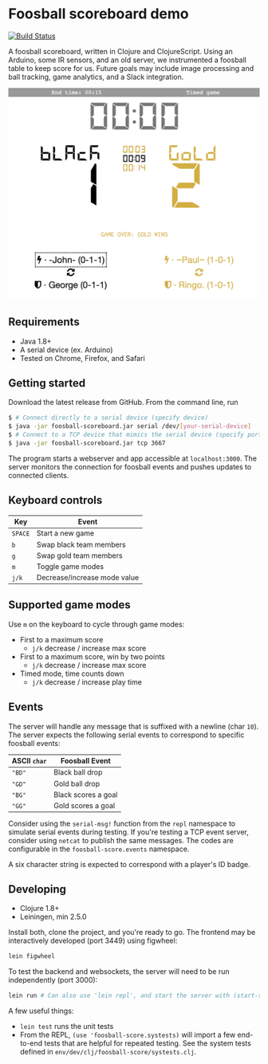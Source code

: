 # Foosball scoreboard demo

[![Build Status](https://travis-ci.org/IQ-Inc/foosball-scoreboard-demo.svg?branch=master)](https://travis-ci.org/IQ-Inc/foosball-scoreboard-demo)

A foosball scoreboard, written in Clojure and ClojureScript. Using an Arduino,
some IR sensors, and an old server, we instrumented a foosball table to keep
score for us. Future goals may include image processing and ball tracking, game
analytics, and a Slack integration.

![Scoreboard demo](./docs/img/scoreboard-demo.png)

## Requirements

- Java 1.8+
- A serial device (ex. Arduino)
- Tested on Chrome, Firefox, and Safari

## Getting started

Download the latest release from GitHub. From the command line, run

```bash
$ # Connect directly to a serial device (specify device)
$ java -jar foosball-scoreboard.jar serial /dev/[your-serial-device]
$ # Connect to a TCP device that mimics the serial device (specify port)
$ java -jar foosball-scoreboard.jar tcp 3667
```

The program starts a webserver and app accessible at
`localhost:3000`. The server monitors the connection for foosball events
and pushes updates to connected clients.

## Keyboard controls

| Key                   |    Event                       |
| --------------------- | ------------------------------ |
|  `SPACE`              | Start a new game               |
|  `b`                  | Swap black team members        |
|  `g`                  | Swap gold team members         |
|  `m`                  | Toggle game modes              |
|  `j/k`                | Decrease/increase mode value   |

## Supported game modes

Use `m` on the keyboard to cycle through game modes:

- First to a maximum score
  - `j/k` decrease / increase max score
- First to a maximum score, win by two points
  - `j/k` decrease / increase max score
- Timed mode, time counts down
  - `j/k` decrease / increase play time

## Events

The server will handle any message that is suffixed with a newline (char
`10`). The server expects the following serial events to correspond to specific
foosball events:

| ASCII `char`          |    Foosball Event    |
| --------------------- | -------------------- |
|  `"BD"`               | Black ball drop      |
|  `"GD"`               | Gold ball drop       |
|  `"BG"`               | Black scores a goal  |
|  `"GG"`               | Gold scores a goal   |

Consider using the `serial-msg!` function from the `repl` namespace to simulate
serial events during testing. If you're testing a TCP event server, consider using
`netcat` to publish the same messages. The codes are configurable in the
`foosball-score.events` namespace.

A six character string is expected to correspond with a player's ID badge.

## Developing

- Clojure 1.8+
- Leiningen, min 2.5.0

Install both, clone the project, and you're ready to go. The frontend may be
interactively developed (port 3449) using figwheel:

```bash
lein figwheel
```

To test the backend and websockets, the server will need to be run
independently (port 3000):

```bash
lein run # Can also use 'lein repl', and start the server with (start-server)
```

A few useful things:

- `lein test` runs the unit tests
- From the REPL, `(use 'foosball-score.systests)` will import a few end-to-end
  tests that are helpful for repeated testing. See the system tests defined in
  `env/dev/clj/foosball-score/systests.clj`.
